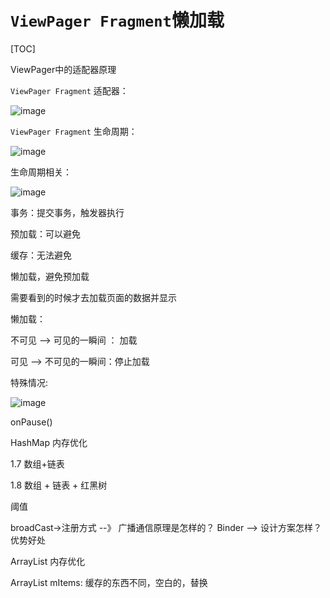 



# `ViewPager Fragment`懒加载

[TOC]

ViewPager中的适配器原理

`ViewPager Fragment` 适配器：  

![image](https://github.com/tianyalu/ViewPagerFragment/raw/master/viewpager_fragment_adapter.png)  

`ViewPager Fragment` 生命周期：  

![image](https://github.com/tianyalu/ViewPagerFragment/raw/master/viewpager_fragment_lifecycle.png)  



生命周期相关：  

![image](https://github.com/tianyalu/ViewPagerFragment/raw/master/viewpager_fragment_cache.png)  

事务：提交事务，触发器执行

预加载：可以避免

缓存：无法避免



懒加载，避免预加载

需要看到的时候才去加载页面的数据并显示

懒加载：

不可见 --> 可见的一瞬间 ： 加载

可见 --> 不可见的一瞬间：停止加载



特殊情况:  

![image](https://github.com/tianyalu/ViewPagerFragment/raw/master/viewpager_fragment_special_condition.png)  

onPause()



HashMap 内存优化

1.7 数组+链表

1.8 数组 + 链表 + 红黑树

阈值



broadCast->注册方式  --》 广播通信原理是怎样的？  Binder --> 设计方案怎样？优势好处

ArrayList 内存优化

ArrayList<ItemInfo> mItems: 缓存的东西不同，空白的，替换